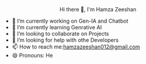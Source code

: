 <body>
  <Center>Hi there 👋, I'm Hamza Zeeshan</Center> 




- 🔭 I’m currently working on Gen-IA and Chatbot
- 🌱 I’m currently learning Genrative AI
- 👯 I’m looking to collaborate on Projects
- 🤔 I’m looking for help with othe Developers
- 📫 How to reach me:hamzazeeshan012@gmail.com 
- 😄 Pronouns: He

